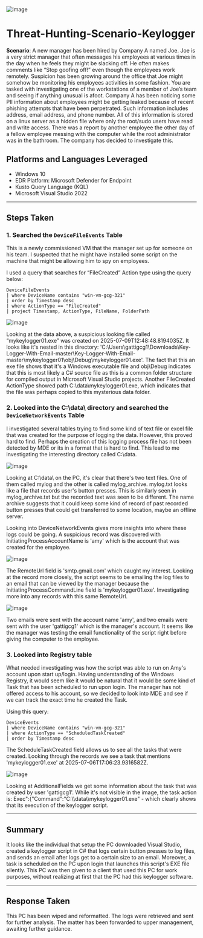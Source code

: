 ![image](https://github.com/user-attachments/assets/cda9bbe7-c6af-445c-a0cf-a36a1c716ed3)

# Threat-Hunting-Scenario-Keylogger

**Scenario**: A new manager has been hired by Company A named Joe. Joe is a very strict manager that often messages his employees at various times in the day when he feels they might be slacking off. He often makes comments like “Stop goofing off!” even though the employees work remotely. Suspicion has been growing around the office that Joe might somehow be monitoring his employees activities in some fashion. You are tasked with investigating one of the workstations of a member of Joe’s team and seeing if anything unusual is afoot. Company A has been noticing some PII information about employees might be getting leaked because of recent phishing attempts that have been perpetrated. Such information includes address, email address, and phone number. All of this information is stored on a linux server as a hidden file where only the root/sudo users have read and write access. There was a report by another employee the other day of a fellow employee messing with the computer while the root administrator was in the bathroom. The company has decided to investigate this.

## Platforms and Languages Leveraged
- Windows 10
- EDR Platform: Microsoft Defender for Endpoint
- Kusto Query Language (KQL)
- Microsoft Visual Studio 2022

---

## Steps Taken

### 1. Searched the `DeviceFileEvents` Table

This is a newly commissioned VM that the manager set up for someone on his team. I suspected that he might have installed some script on the machine that might be allowing him to spy on employees.

I used a query that searches for “FileCreated” Action type using the query below:

```kql
DeviceFileEvents
| where DeviceName contains "win-vm-gcg-321"
| order by Timestamp desc 
| where ActionType == "FileCreated"
| project Timestamp, ActionType, FileName, FolderPath
```

![image](https://github.com/user-attachments/assets/9962ada3-bca0-4575-9c6f-525967a61598)

Looking at the data above, a suspicious looking file called “mykeylogger01.exe” was created on 2025-07-09T12:48:48.8194035Z. It looks like it's nested in this directory: 'C:\Users\gattigcg1\Downloads\Key-Logger-With-Email-master\Key-Logger-With-Email-master\mykeylogger01\obj\Debug\mykeylogger01.exe'. The fact that this an exe file shows that it's a Windows executable file and obj\Debug indicates that this is most likely a C# source file as this is a common folder structure for compiled output in Microsoft Visual Studio projects. Another FileCreated ActionType showed path C:\data\mykeylogger01.exe, which indicates that the file was perhaps copied to this mysterious data folder. 

### 2. Looked into the C:\data\ directory and searched the `DeviceNetworkEvents` Table

I investigated several tables trying to find some kind of text file or excel file that was created for the purpose of logging the data. However, this proved hard to find. Perhaps the creation of this logging process file has not been detected by MDE or its in a format that is hard to find. This lead to me investigating the interesting directory called C:\data. 

![image](https://github.com/user-attachments/assets/9f37c1dc-2a86-40cc-af97-b517d9a2f12b)

Looking at C:\data\ on the PC, it's clear that there's two text files. One of them called mylog and the other is called mylog_archive. mylog.txt looks like a file that records user's button presses. This is similarly seen in mylog_archive.txt but the recorded text was seen to be different. The name archive suggests that it could keep some kind of record of past recorded button presses that could get transferred to some location, maybe an offline server.

Looking into DeviceNetworkEvents gives more insights into where these logs could be going. A suspicious record was discovered with InitiatingProcessAccountName is 'amy' which is the account that was created for the employee.

![image](https://github.com/user-attachments/assets/0b3537f0-94a2-4e6d-adfe-91a9f78b42fe)

The RemoteUrl field is 'smtp.gmail.com' which caught my interest. Looking at the record more closely, the script seems to be emailing the log files to an email that can be viewed by the manager because the InitiatingProcessCommandLine field is 'mykeylogger01.exe'. Investigating more into any records with this same RemoteUrl. 

![image](https://github.com/user-attachments/assets/ae9c309e-dc61-4728-a449-d7ef8011ac45)

Two emails were sent with the account name 'amy', and two emails were sent with the user 'gattigcg1' which is the manager's account. It seems like the manager was testing the email functionality of the script right before giving the computer to the employee. 

### 3. Looked into Registry table

What needed investigating was how the script was able to run on Amy's account upon start up/login. Having understanding of the Windows Registry, it would seem like it would be natural that it would be some kind of Task that has been scheduled to run upon login. The manager has not offered access to his account, so we decided to look into MDE and see if we can track the exact time he created the Task. 

Using this query:

```kql
DeviceEvents
| where DeviceName contains "win-vm-gcg-321"
| where ActionType == "ScheduledTaskCreated"
| order by Timestamp desc
```

The ScheduleTaskCreated field allows us to see all the tasks that were created. Looking through the records we see a task that mentions 'mykeylogger01.exe' at 2025-07-06T17:06:23.9316582Z. 

![image](https://github.com/user-attachments/assets/c12dabc4-0492-4d71-b0b5-1fd1c6cc5e0e)

Looking at AdditionalFields we get some information about the task that was created by user 'gattigcg1'. While it's not visible in the image, the task action is: Exec\":{\"Command\":\"C:\\\\data\\\\mykeylogger01.exe\" - which clearly shows that its execution of the keylogger script.

---

## Summary

It looks like the individual that setup the PC downloaded Visual Studio, created a keylogger script in C# that logs certain button presses to log files, and sends an email after logs get to a certain size to an email. Moreover, a task is scheduled on the PC upon login that launches this script's EXE file silently. This PC was then given to a client that used this PC for work purposes, without realizing at first that the PC had this keylogger software. 

---

## Response Taken

This PC has been wiped and reformatted. The logs were retrieved and sent for further analysis. The matter has been forwarded to upper management, awaiting further guidance. 

